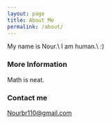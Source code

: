```yaml
---
layout: page
title: About Me
permalink: /about/
---
```


My name is Nour.\\
I am human.\\
:)

### More Information

Math is neat.

### Contact me

[Nourbr110@gmail.com](mailto:Nourbr110@gmail.com)